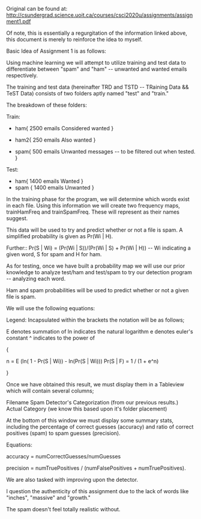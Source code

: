 Original can be found at:
http://csundergrad.science.uoit.ca/courses/csci2020u/assignments/assignment1.pdf

Of note, this is essentially a regurgitation of the information linked above,
this document is merely to reinforce the idea to myself.


Basic Idea of Assignment 1 is as follows:

Using machine learning we will attempt to utilize training and test data to
differentiate between "spam" and "ham" -- unwanted and wanted emails
respectively.

The training and test data (hereinafter TRD and TSTD -- TRaining Data
&& TeST Data) consists of two folders aptly named "test" and "train."

The breakdown of these folders:

Train:

- ham{
  2500 emails
  Considered wanted
}

- ham2{
  250 emails
  Also wanted
}
- spam{
  500 emails
  Unwanted messages -- to be filtered out when tested.
}

Test:

- ham{
  1400 emails
  Wanted
}
- spam {
  1400 emails
  Unwanted
}

In the training phase for the program, we will determine which words exist in
each file. Using this information we will create two frequency maps,
trainHamFreq and trainSpamFreq. These will represent as their names suggest.

This data will be used to try and predict whether or not a file is spam.
A simplified probability is given as Pr(Wi | H).

Further:: Pr(S | Wi) = (Pr(Wi | S))/(Pr(Wi | S) + Pr(Wi | H)) -- Wi indicating
a given word, S for spam and H for ham.

As for testing, once we have built a probability map we will use our prior
knowledge to analyze test/ham and test/spam to try our detection program
-- analyzing each word.

Ham and spam probabilities will be used to predict whether or not a given file
is spam.

We will use the following equations:


Legend:
Incapsulated within the brackets the notation will be as follows;

E denotes summation of
ln indicates the natural logarithm
e denotes euler's constant
^ indicates to the power of

{

n = E (ln( 1 - Pr(S | Wi)) - ln(Pr(S | Wi)))
Pr(S | F) = 1 / (1 + e^n)

}

Once we have obtained this result, we must display them in a Tableview which
will contain several columns;

Filename
Spam Detector's Categorization (from our previous results.)
Actual Category (we know this based upon it's folder placement)

At the bottom of this window we must display some summary stats, including the
percentage of correct guesses (accuracy) and ratio of correct positives (spam)
to spam guesses (precision).

Equations:

accuracy = numCorrectGuesses/numGuesses

precision = numTruePositives / (numFalsePositives + numTruePositives).

We are also tasked with improving upon the detector.

I question the authenticity of this assignment due to the lack of words like
"inches", "massive" and "growth."

The spam doesn't feel totally realistic without. 
